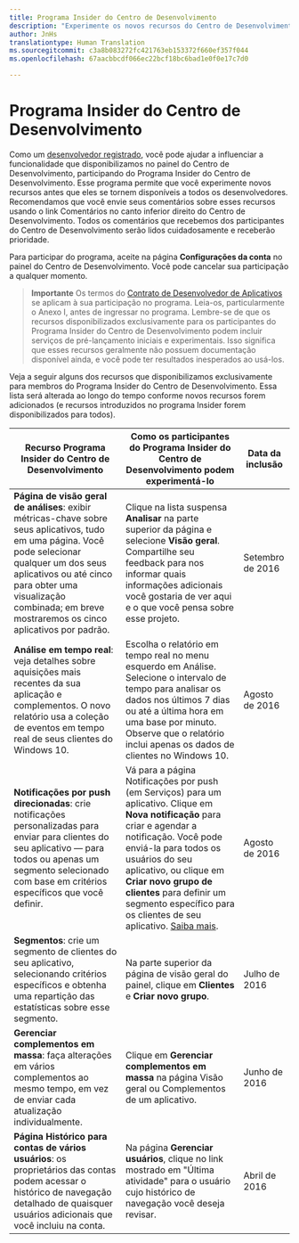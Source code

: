 ```yaml
---
title: Programa Insider do Centro de Desenvolvimento
description: "Experimente os novos recursos do Centro de Desenvolvimento antes que eles se tornem disponíveis para todos os desenvolvedores e conte-nos a sua opinião."
author: JnHs
translationtype: Human Translation
ms.sourcegitcommit: c3a8b083272fc421763eb153372f660ef357f044
ms.openlocfilehash: 67aacbbcdf066ec22bcf18bc6bad1e0f0e17c7d0

---
```


# Programa Insider do Centro de Desenvolvimento

Como um [desenvolvedor registrado](http://go.microsoft.com/fwlink/?LinkID=615100), você pode ajudar a influenciar a funcionalidade que disponibilizamos no painel do Centro de Desenvolvimento, participando do Programa Insider do Centro de Desenvolvimento. Esse programa permite que você experimente novos recursos antes que eles se tornem disponíveis a todos os desenvolvedores. Recomendamos que você envie seus comentários sobre esses recursos usando o link Comentários no canto inferior direito do Centro de Desenvolvimento. Todos os comentários que recebemos dos participantes do Centro de Desenvolvimento serão lidos cuidadosamente e receberão prioridade.

Para participar do programa, aceite na página **Configurações da conta** no painel do Centro de Desenvolvimento. Você pode cancelar sua participação a qualquer momento.

> **Importante** Os termos do [Contrato de Desenvolvedor de Aplicativos](https://msdn.microsoft.com/windows/apps/hh694058.aspx) se aplicam à sua participação no programa. Leia-os, particularmente o Anexo I, antes de ingressar no programa. 
Lembre-se de que os recursos disponibilizados exclusivamente para os participantes do Programa Insider do Centro de Desenvolvimento podem incluir serviços de pré-lançamento iniciais e experimentais. Isso significa que esses recursos geralmente não possuem documentação disponível ainda, e você pode ter resultados inesperados ao usá-los. 

Veja a seguir alguns dos recursos que disponibilizamos exclusivamente para membros do Programa Insider do Centro de Desenvolvimento. Essa lista será alterada ao longo do tempo conforme novos recursos forem adicionados (e recursos introduzidos no programa Insider forem disponibilizados para todos).

| Recurso Programa Insider do Centro de Desenvolvimento   | Como os participantes do Programa Insider do Centro de Desenvolvimento podem experimentá-lo | Data da inclusão |
|--------------------------------------|------------------------------------|------------|
|**Página de visão geral de análises**: exibir métricas-chave sobre seus aplicativos, tudo em uma página. Você pode selecionar qualquer um dos seus aplicativos ou até cinco para obter uma visualização combinada; em breve mostraremos os cinco aplicativos por padrão. | Clique na lista suspensa **Analisar** na parte superior da página e selecione **Visão geral**. Compartilhe seu feedback para nos informar quais informações adicionais você gostaria de ver aqui e o que você pensa sobre esse projeto.  |Setembro de 2016|
|**Análise em tempo real**: veja detalhes sobre aquisições mais recentes da sua aplicação e complementos. O novo relatório usa a coleção de eventos em tempo real de seus clientes do Windows 10. | Escolha o relatório em tempo real no menu esquerdo em Análise. Selecione o intervalo de tempo para analisar os dados nos últimos 7 dias ou até a última hora em uma base por minuto. Observe que o relatório inclui apenas os dados de clientes no Windows 10.  |Agosto de 2016|
|**Notificações por push direcionadas**: crie notificações personalizadas para enviar para clientes do seu aplicativo — para todos ou apenas um segmento selecionado com base em critérios específicos que você definir. | Vá para a página Notificações por push (em Serviços) para um aplicativo. Clique em **Nova notificação** para criar e agendar a notificação. Você pode enviá-la para todos os usuários do seu aplicativo, ou clique em **Criar novo grupo de clientes** para definir um segmento específico para os clientes de seu aplicativo. [Saiba mais](http://go.microsoft.com/fwlink/p/?LinkId=718017).  |Agosto de 2016|
|**Segmentos**: crie um segmento de clientes do seu aplicativo, selecionando critérios específicos e obtenha uma repartição das estatísticas sobre esse segmento. | Na parte superior da página de visão geral do painel, clique em **Clientes** e **Criar novo grupo**. |Julho de 2016|
|**Gerenciar complementos em massa**: faça alterações em vários complementos ao mesmo tempo, em vez de enviar cada atualização individualmente. | Clique em **Gerenciar complementos em massa** na página Visão geral ou Complementos de um aplicativo. |Junho de 2016|
|**Página Histórico para contas de vários usuários**: os proprietários das contas podem acessar o histórico de navegação detalhado de quaisquer usuários adicionais que você incluiu na conta.|Na página **Gerenciar usuários**, clique no link mostrado em "Última atividade" para o usuário cujo histórico de navegação você deseja revisar.|Abril de 2016|








<!--HONumber=Sep16_HO2-->


